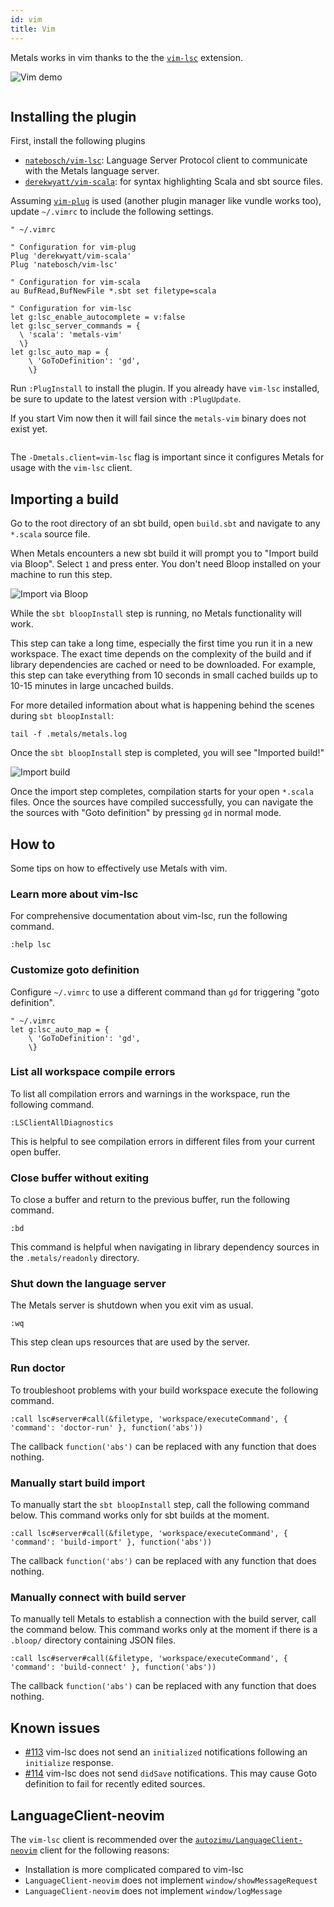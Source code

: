 ```yaml
---
id: vim
title: Vim
---
```


Metals works in vim thanks to the the
[`vim-lsc`](https://github.com/natebosch/vim-lsc/) extension.

![Vim demo](../assets/vim-demo.gif)

```scala mdoc:requirements

```

## Installing the plugin

First, install the following plugins

- [`natebosch/vim-lsc`](https://github.com/natebosch/vim-lsc/): Language Server
  Protocol client to communicate with the Metals language server.
- [`derekwyatt/vim-scala`](https://github.com/derekwyatt/vim-scala): for syntax
  highlighting Scala and sbt source files.

Assuming [`vim-plug`](https://github.com/junegunn/vim-plug) is used (another
plugin manager like vundle works too), update `~/.vimrc` to include the
following settings.

```vim
" ~/.vimrc

" Configuration for vim-plug
Plug 'derekwyatt/vim-scala'
Plug 'natebosch/vim-lsc'

" Configuration for vim-scala
au BufRead,BufNewFile *.sbt set filetype=scala

" Configuration for vim-lsc
let g:lsc_enable_autocomplete = v:false
let g:lsc_server_commands = {
  \ 'scala': 'metals-vim'
  \}
let g:lsc_auto_map = {
    \ 'GoToDefinition': 'gd',
    \}
```

Run `:PlugInstall` to install the plugin. If you already have `vim-lsc`
installed, be sure to update to the latest version with `:PlugUpdate`.

If you start Vim now then it will fail since the `metals-vim` binary does not
exist yet.

```scala mdoc:bootstrap:metals-vim vim-lsc

```

The `-Dmetals.client=vim-lsc` flag is important since it configures Metals for
usage with the `vim-lsc` client.

## Importing a build

Go to the root directory of an sbt build, open `build.sbt` and navigate to any
`*.scala` source file.

When Metals encounters a new sbt build it will prompt you to "Import build via
Bloop". Select `1` and press enter. You don't need Bloop installed on your
machine to run this step.

![Import via Bloop](../assets/vim-import-via-bloop.gif)

While the `sbt bloopInstall` step is running, no Metals functionality will work.

This step can take a long time, especially the first time you run it in a new
workspace. The exact time depends on the complexity of the build and if library
dependencies are cached or need to be downloaded. For example, this step can
take everything from 10 seconds in small cached builds up to 10-15 minutes in
large uncached builds.

For more detailed information about what is happening behind the scenes during
`sbt bloopInstall`:

```
tail -f .metals/metals.log
```

Once the `sbt bloopInstall` step is completed, you will see "Imported build!"

![Import build](../assets/vim-imported-build.png)

Once the import step completes, compilation starts for your open `*.scala`
files. Once the sources have compiled successfully, you can navigate the the
sources with "Goto definition" by pressing `gd` in normal mode.

## How to

Some tips on how to effectively use Metals with vim.

### Learn more about vim-lsc

For comprehensive documentation about vim-lsc, run the following command.

```vim
:help lsc
```

### Customize goto definition

Configure `~/.vimrc` to use a different command than `gd` for triggering "goto
definition".

```vim
" ~/.vimrc
let g:lsc_auto_map = {
    \ 'GoToDefinition': 'gd',
    \}
```

### List all workspace compile errors

To list all compilation errors and warnings in the workspace, run the following
command.

```vim
:LSClientAllDiagnostics
```

This is helpful to see compilation errors in different files from your current
open buffer.

### Close buffer without exiting

To close a buffer and return to the previous buffer, run the following command.

```vim
:bd
```

This command is helpful when navigating in library dependency sources in the
`.metals/readonly` directory.

### Shut down the language server

The Metals server is shutdown when you exit vim as usual.

```vim
:wq
```

This step clean ups resources that are used by the server.

### Run doctor

To troubleshoot problems with your build workspace execute the following
command.

```vim
:call lsc#server#call(&filetype, 'workspace/executeCommand', { 'command': 'doctor-run' }, function('abs'))
```

The callback `function('abs')` can be replaced with any function that does
nothing.

### Manually start build import

To manually start the `sbt bloopInstall` step, call the following command below.
This command works only for sbt builds at the moment.

```vim
:call lsc#server#call(&filetype, 'workspace/executeCommand', { 'command': 'build-import' }, function('abs'))
```

The callback `function('abs')` can be replaced with any function that does
nothing.

### Manually connect with build server

To manually tell Metals to establish a connection with the build server, call
the command below. This command works only at the moment if there is a `.bloop/`
directory containing JSON files.

```vim
:call lsc#server#call(&filetype, 'workspace/executeCommand', { 'command': 'build-connect' }, function('abs'))
```

The callback `function('abs')` can be replaced with any function that does
nothing.

## Known issues

- [#113](https://github.com/natebosch/vim-lsc/issues/113) vim-lsc does not send
  an `initialized` notifications following an `initialize` response.
- [#114](https://github.com/natebosch/vim-lsc/issues/114) vim-lsc does not send
  `didSave` notifications. This may cause Goto definition to fail for recently
  edited sources.

## LanguageClient-neovim

The `vim-lsc` client is recommended over the
[`autozimu/LanguageClient-neovim`](https://github.com/autozimu/LanguageClient-neovim/)
client for the following reasons:

- Installation is more complicated compared to vim-lsc
- `LanguageClient-neovim` does not implement `window/showMessageRequest`
- `LanguageClient-neovim` does not implement `window/logMessage`

```scala mdoc:generic

```
